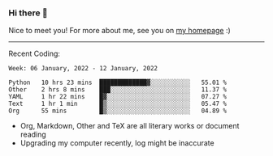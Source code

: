 ### Hi there 👋

Nice to meet you! For more about me, see you on [my homepage](https://jiayipan.me) :)

---

Recent Coding:
<!--START_SECTION:waka-->
```text
Week: 06 January, 2022 - 12 January, 2022

Python   10 hrs 23 mins  █████████████▓░░░░░░░░░░░   55.01 % 
Other    2 hrs 8 mins    ███░░░░░░░░░░░░░░░░░░░░░░   11.37 % 
YAML     1 hr 22 mins    █▓░░░░░░░░░░░░░░░░░░░░░░░   07.27 % 
Text     1 hr 1 min      █▒░░░░░░░░░░░░░░░░░░░░░░░   05.47 % 
Org      55 mins         █▒░░░░░░░░░░░░░░░░░░░░░░░   04.89 % 
```
<!--END_SECTION:waka-->
- Org, Markdown, Other and TeX are all literary works or document reading
- Upgrading my computer recently, log might be inaccurate
